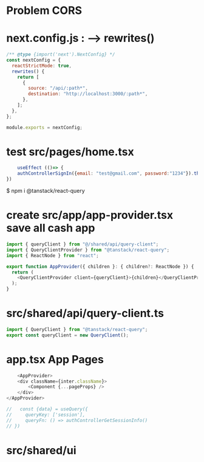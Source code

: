 # Problem CORS
# next.config.js : --> rewrites()
```js
/** @type {import('next').NextConfig} */
const nextConfig = {
  reactStrictMode: true,
  rewrites() {
    return [
      {
        source: "/api/:path*",
        destination: "http://localhost:3000/:path*",
      },
    ];
  },
};

module.exports = nextConfig;
```
# test src/pages/home.tsx
```js
    useEffect (()=> {
    authControllerSignIn({email: "test@gmail.com", password:"1234"}).then(r => console.log())
})
```

$ npm i @tanstack/react-query
# create src/app/app-provider.tsx   save all cash app
```js
import { queryClient } from "@/shared/api/query-client";
import { QueryClientProvider } from "@tanstack/react-query";
import { ReactNode } from "react";

export function AppProvider({ children }: { children?: ReactNode }) {
  return (
    <QueryClientProvider client={queryClient}>{children}</QueryClientProvider>
  );
}
```
# src/shared/api/query-client.ts
```js
import { QueryClient } from "@tanstack/react-query";
export const queryClient = new QueryClient();
```
# app.tsx App Pages <AppProvider>
```js
    <AppProvider>
    <div className={inter.className}>
        <Component {...pageProps} />
    </div>
</AppProvider>
```
```js
//   const {data} = useQuery({
//     queryKey: ['session'],
//     queryFn: () => authControllerGetSessionInfo()
// })
```

# src/shared/ui







